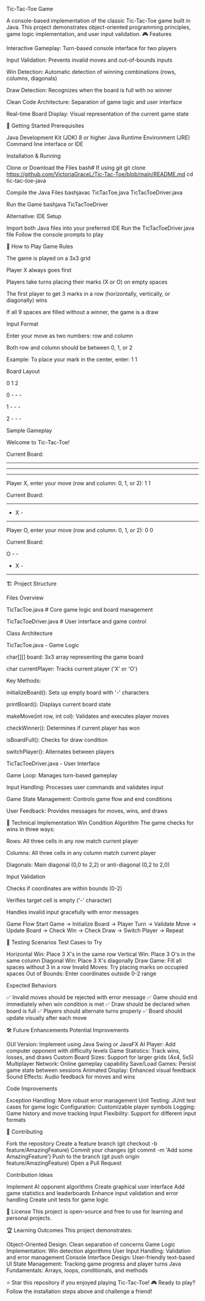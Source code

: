 Tic-Tac-Toe Game

A console-based implementation of the classic Tic-Tac-Toe game built in Java. This project demonstrates object-oriented programming principles, game logic implementation, and user input validation.
🎮 Features


Interactive Gameplay: Turn-based console interface for two players

Input Validation: Prevents invalid moves and out-of-bounds inputs

Win Detection: Automatic detection of winning combinations (rows, columns, diagonals)

Draw Detection: Recognizes when the board is full with no winner

Clean Code Architecture: Separation of game logic and user interface

Real-time Board Display: Visual representation of the current game state


🚀 Getting Started
Prerequisites

Java Development Kit (JDK) 8 or higher
Java Runtime Environment (JRE)
Command line interface or IDE

Installation & Running

Clone or Download the Files
bash# If using git
git clone https://github.com/VictoriaGraceL/Tic-Tac-Toe/blob/main/README.md
cd tic-tac-toe-java

Compile the Java Files
bashjavac TicTacToe.java TicTacToeDriver.java

Run the Game
bashjava TicTacToeDriver


Alternative: IDE Setup

Import both Java files into your preferred IDE
Run the TicTacToeDriver.java file
Follow the console prompts to play

📖 How to Play
Game Rules


The game is played on a 3x3 grid

Player X always goes first

Players take turns placing their marks (X or O) on empty spaces

The first player to get 3 marks in a row (horizontally, vertically, or diagonally) wins

If all 9 spaces are filled without a winner, the game is a draw

Input Format


Enter your move as two numbers: row and column

Both row and column should be between 0, 1, or 2

Example: To place your mark in the center, enter: 1 1


Board Layout

   0   1   2

0  -   -   -

1  -   -   -

2  -   -   -


Sample Gameplay

Welcome to Tic-Tac-Toe!

Current Board:

- - - 

- - - 

- - - 


Player X, enter your move (row and column: 0, 1, or 2): 
1 1


Current Board:

- - - 

- X - 

- - - 


Player O, enter your move (row and column: 0, 1, or 2): 
0 0


Current Board:

O - - 

- X - 

- - -


🏗️ Project Structure

Files Overview

 TicTacToe.java        # Core game logic and board management

 TicTacToeDriver.java  # User interface and game control

Class Architecture

TicTacToe.java - Game Logic


char[][] board: 3x3 array representing the game board

char currentPlayer: Tracks current player ('X' or 'O')


Key Methods:


initializeBoard(): Sets up empty board with '-' characters

printBoard(): Displays current board state

makeMove(int row, int col): Validates and executes player moves

checkWinner(): Determines if current player has won

isBoardFull(): Checks for draw condition

switchPlayer(): Alternates between players



TicTacToeDriver.java - User Interface


Game Loop: Manages turn-based gameplay

Input Handling: Processes user commands and validates input

Game State Management: Controls game flow and end conditions

User Feedback: Provides messages for moves, wins, and draws

🎯 Technical Implementation
Win Condition Algorithm
The game checks for wins in three ways:


Rows: All three cells in any row match current player

Columns: All three cells in any column match current player

Diagonals: Main diagonal (0,0 to 2,2) or anti-diagonal (0,2 to 2,0)

Input Validation


Checks if coordinates are within bounds (0-2)

Verifies target cell is empty ('-' character)

Handles invalid input gracefully with error messages


Game Flow
Start Game → Initialize Board → Player Turn → Validate Move → 
Update Board → Check Win → Check Draw → Switch Player → Repeat

🧪 Testing Scenarios
Test Cases to Try


Horizontal Win: Place 3 X's in the same row
Vertical Win: Place 3 O's in the same column
Diagonal Win: Place 3 X's diagonally
Draw Game: Fill all spaces without 3 in a row
Invalid Moves: Try placing marks on occupied spaces
Out of Bounds: Enter coordinates outside 0-2 range

Expected Behaviors

✅ Invalid moves should be rejected with error message
✅ Game should end immediately when win condition is met
✅ Draw should be declared when board is full
✅ Players should alternate turns properly
✅ Board should update visually after each move

🛠️ Future Enhancements
Potential Improvements

 GUI Version: Implement using Java Swing or JavaFX
 AI Player: Add computer opponent with difficulty levels
 Game Statistics: Track wins, losses, and draws
 Custom Board Sizes: Support for larger grids (4x4, 5x5)
 Multiplayer Network: Online gameplay capability
 Save/Load Games: Persist game state between sessions
 Animated Display: Enhanced visual feedback
 Sound Effects: Audio feedback for moves and wins

Code Improvements

 Exception Handling: More robust error management
 Unit Testing: JUnit test cases for game logic
 Configuration: Customizable player symbols
 Logging: Game history and move tracking
 Input Flexibility: Support for different input formats

🤝 Contributing

Fork the repository
Create a feature branch (git checkout -b feature/AmazingFeature)
Commit your changes (git commit -m 'Add some AmazingFeature')
Push to the branch (git push origin feature/AmazingFeature)
Open a Pull Request

Contribution Ideas

Implement AI opponent algorithms
Create graphical user interface
Add game statistics and leaderboards
Enhance input validation and error handling
Create unit tests for game logic

📝 License
This project is open-source and free to use for learning and personal projects.


🏆 Learning Outcomes
This project demonstrates:

Object-Oriented Design: Clean separation of concerns
Game Logic Implementation: Win detection algorithms
User Input Handling: Validation and error management
Console Interface Design: User-friendly text-based UI
State Management: Tracking game progress and player turns
Java Fundamentals: Arrays, loops, conditionals, and methods


⭐ Star this repository if you enjoyed playing Tic-Tac-Toe!
🎮 Ready to play? Follow the installation steps above and challenge a friend!
